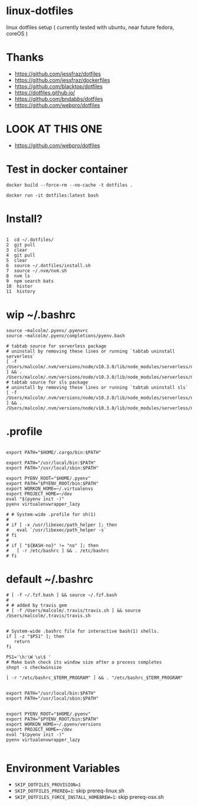 # linux-dotfiles
linux dotfiles setup ( currently tested with ubuntu, near future fedora, coreOS )


# Thanks
- https://github.com/jessfraz/dotfiles
- https://github.com/jessfraz/dockerfiles
- https://github.com/blacktop/dotfiles
- https://dotfiles.github.io/
- https://github.com/bndabbs/dotfiles
- https://github.com/webpro/dotfiles



# LOOK AT THIS ONE

- https://github.com/webpro/dotfiles


# Test in docker container

```
docker build --force-rm --no-cache -t dotfiles .

docker run -it dotfiles:latest bash
```


# Install?

```

1  cd ~/.dotfiles/
2  git pull
3  clear
4  git pull
5  clear
6  source ~/.dotfiles/install.sh
7  source ~/.nvm/nvm.sh
8  nvm ls
9  npm search bats
10  histor
11  history

```


# wip ~/.bashrc

```
source ~malcolm/.pyenv/.pyenvrc
source ~malcolm/.pyenv/completions/pyenv.bash

# tabtab source for serverless package
# uninstall by removing these lines or running `tabtab uninstall serverless`
[ -f /Users/malcolm/.nvm/versions/node/v10.3.0/lib/node_modules/serverless/node_modules/tabtab/.completions/serverless.bash ] && . /Users/malcolm/.nvm/versions/node/v10.3.0/lib/node_modules/serverless/node_modules/tabtab/.completions/serverless.bash
# tabtab source for sls package
# uninstall by removing these lines or running `tabtab uninstall sls`
[ -f /Users/malcolm/.nvm/versions/node/v10.3.0/lib/node_modules/serverless/node_modules/tabtab/.completions/sls.bash ] && . /Users/malcolm/.nvm/versions/node/v10.3.0/lib/node_modules/serverless/node_modules/tabtab/.completions/sls.bash
```



# .profile


```

export PATH="$HOME/.cargo/bin:$PATH"

export PATH="/usr/local/bin:$PATH"
export PATH="/usr/local/sbin:$PATH"

export PYENV_ROOT="$HOME/.pyenv"
export PATH="$PYENV_ROOT/bin:$PATH"
export WORKON_HOME=~/.virtualenvs
export PROJECT_HOME=~/dev
eval "$(pyenv init -)"
pyenv virtualenvwrapper_lazy

# # System-wide .profile for sh(1)
#
# if [ -x /usr/libexec/path_helper ]; then
# 	eval `/usr/libexec/path_helper -s`
# fi
#
# if [ "${BASH-no}" != "no" ]; then
# 	[ -r /etc/bashrc ] && . /etc/bashrc
# fi

```



# default ~/.bashrc


```
# [ -f ~/.fzf.bash ] && source ~/.fzf.bash
#
# # added by travis gem
# [ -f /Users/malcolm/.travis/travis.sh ] && source /Users/malcolm/.travis/travis.sh


# System-wide .bashrc file for interactive bash(1) shells.
if [ -z "$PS1" ]; then
   return
fi

PS1='\h:\W \u\$ '
# Make bash check its window size after a process completes
shopt -s checkwinsize

[ -r "/etc/bashrc_$TERM_PROGRAM" ] && . "/etc/bashrc_$TERM_PROGRAM"


export PATH="/usr/local/bin:$PATH"
export PATH="/usr/local/sbin:$PATH"


export PYENV_ROOT="$HOME/.pyenv"
export PATH="$PYENV_ROOT/bin:$PATH"
export WORKON_HOME=~/.pyenv/versions
export PROJECT_HOME=~/dev
eval "$(pyenv init -)"
pyenv virtualenvwrapper_lazy


```


# Environment Variables

- `SKIP_DOTFILES_PROVISION=1`
- `SKIP_DOTFILES_PREREQ=1`: skip prereq-linux.sh
- `SKIP_DOTFILES_FORCE_INSTALL_HOMEBREW=1`: skip prereq-osx.sh
